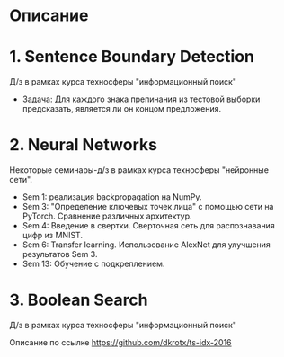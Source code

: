 # Описание

# 1. Sentence Boundary Detection
Д/з в рамках курса техносферы "информационный поиск"

- Задача: Для каждого знака препинания из тестовой выборки предсказать, является ли он концом предложения.

# 2. Neural Networks
Некоторые семинары-д/з в рамках курса техносферы "нейронные сети". 

- Sem 1: реализация backpropagation на NumPy.
- Sem 3: "Определение ключевых точек лица" с помощью сети на PyTorch. Сравнение различных архитектур.
- Sem 4: Введение в свертки. Сверточная сеть для распознавания цифр из MNIST.
- Sem 6: Transfer learning. Использование AlexNet для улучшения результатов Sem 3. 
- Sem 13: Обучение с подкреплением. 

# 3. Boolean Search 
Д/з в рамках курса техносферы "информационный поиск"

Описание по ссылке https://github.com/dkrotx/ts-idx-2016 

